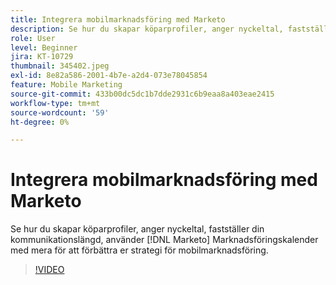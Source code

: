 ```yaml
---
title: Integrera mobilmarknadsföring med Marketo
description: Se hur du skapar köparprofiler, anger nyckeltal, fastställer din kommunikationslängd, använder [!DNL Marketo’s] Marknadsföringskalender med mera för att förbättra er strategi för mobilmarknadsföring.
role: User
level: Beginner
jira: KT-10729
thumbnail: 345402.jpeg
exl-id: 8e82a586-2001-4b7e-a2d4-073e78045854
feature: Mobile Marketing
source-git-commit: 433b00dc5dc1b7dde2931c6b9eaa8a403eae2415
workflow-type: tm+mt
source-wordcount: '59'
ht-degree: 0%

---
```


# Integrera mobilmarknadsföring med Marketo

Se hur du skapar köparprofiler, anger nyckeltal, fastställer din kommunikationslängd, använder [!DNL Marketo] Marknadsföringskalender med mera för att förbättra er strategi för mobilmarknadsföring.

>[!VIDEO](https://video.tv.adobe.com/v/345402/?quality=12&learn=on)
